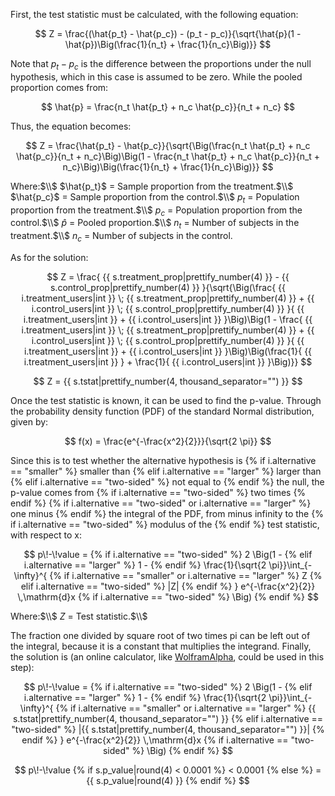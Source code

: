 First, the test statistic must be calculated, with the following equation:

$$
Z = \frac{(\hat{p_t} - \hat{p_c}) - (p_t - p_c)}{\sqrt{\hat{p}(1 - \hat{p})\Big(\frac{1}{n_t} + \frac{1}{n_c}\Big)}}
$$

Note that $p_t - p_c$ is the difference between the proportions under the null hypothesis, which in this case is assumed to be zero. While the pooled proportion comes from:

$$
\hat{p} = \frac{n_t \hat{p_t} + n_c \hat{p_c}}{n_t + n_c}
$$

Thus, the equation becomes:

$$
Z = \frac{\hat{p_t} - \hat{p_c}}{\sqrt{\Big(\frac{n_t \hat{p_t} + n_c \hat{p_c}}{n_t + n_c}\Big)\Big(1 - \frac{n_t \hat{p_t} + n_c \hat{p_c}}{n_t + n_c}\Big)\Big(\frac{1}{n_t} + \frac{1}{n_c}\Big)}}
$$

Where:$\\$
$\hat{p_t}$ = Sample proportion from the treatment.$\\$
$\hat{p_c}$ = Sample proportion from the control.$\\$
$p_t$ = Population proportion from the treatment.$\\$
$p_c$ = Population proportion from the control.$\\$
$\hat{p}$ = Pooled proportion.$\\$
$n_t$ = Number of subjects in the treatment.$\\$
$n_c$ = Number of subjects in the control.

As for the solution:

$$
Z = \frac{ {{ s.treatment_prop|prettify_number(4) }} - {{ s.control_prop|prettify_number(4) }} }{\sqrt{\Big(\frac{ {{ i.treatment_users|int }} \; {{ s.treatment_prop|prettify_number(4) }} + {{ i.control_users|int }} \; {{ s.control_prop|prettify_number(4) }} }{ {{ i.treatment_users|int }} + {{ i.control_users|int }} }\Big)\Big(1 - \frac{ {{ i.treatment_users|int }} \; {{ s.treatment_prop|prettify_number(4) }} + {{ i.control_users|int }} \; {{ s.control_prop|prettify_number(4) }} }{ {{ i.treatment_users|int }} + {{ i.control_users|int }} }\Big)\Big(\frac{1}{ {{ i.treatment_users|int }} } + \frac{1}{ {{ i.control_users|int }} }\Big)}}
$$

$$
Z = {{ s.tstat|prettify_number(4, thousand_separator="") }}
$$

Once the test statistic is known, it can be used to find the p-value. Through the probability density function (PDF) of the standard Normal distribution, given by:

$$
f(x) = \frac{e^{-\frac{x^2}{2}}}{\sqrt{2 \pi}}
$$

Since this is to test whether the alternative hypothesis is
{% if i.alternative == "smaller" %}
 smaller than
{% elif i.alternative == "larger" %}
 larger than
{% elif i.alternative == "two-sided" %}
 not equal to
{% endif %}
 the null, the p-value comes from
{% if i.alternative == "two-sided" %}
 two times
{% endif %}
{% if i.alternative == "two-sided" or i.alternative == "larger" %}
 one minus
{% endif %}
 the integral of the PDF, from minus infinity to the
{% if i.alternative == "two-sided" %}
 modulus of the
{% endif %}
 test statistic, with respect to x:

$$
p\!-\!value =
{% if i.alternative == "two-sided" %}
2 \Big(1 -
{% elif i.alternative == "larger" %}
1 -
{% endif %}
\frac{1}{\sqrt{2 \pi}}\int_{-\infty}^{
{% if i.alternative == "smaller" or i.alternative == "larger" %}
Z
{% elif i.alternative == "two-sided" %}
|Z|
{% endif %}
} e^{-\frac{x^2}{2}} \,\mathrm{d}x
{% if i.alternative == "two-sided" %}
\Big)
{% endif %}
$$

Where:$\\$
$Z$ = Test statistic.$\\$

The fraction one divided by square root of two times pi can be left out of the integral, because it is a constant that multiplies the integrand. Finally, the solution is (an online calculator, like [WolframAlpha](https://www.wolframalpha.com), could be used in this step):

$$
p\!-\!value =
{% if i.alternative == "two-sided" %}
2 \Big(1 -
{% elif i.alternative == "larger" %}
1 -
{% endif %}
\frac{1}{\sqrt{2 \pi}}\int_{-\infty}^{
{% if i.alternative == "smaller" or i.alternative == "larger" %}
{{ s.tstat|prettify_number(4, thousand_separator="") }}
{% elif i.alternative == "two-sided" %}
|{{ s.tstat|prettify_number(4, thousand_separator="") }}|
{% endif %}
} e^{-\frac{x^2}{2}} \,\mathrm{d}x
{% if i.alternative == "two-sided" %}
\Big)
{% endif %}
$$

$$
p\!-\!value
{% if s.p_value|round(4) < 0.0001 %}
< 0.0001
{% else %}
= {{ s.p_value|round(4) }}
{% endif %}
$$
